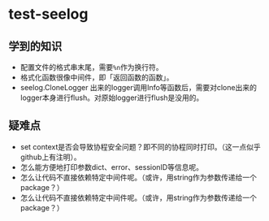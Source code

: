 # test-seelog

## 学到的知识

- 配置文件的格式串末尾，需要`%n`作为换行符。
- 格式化函数很像中间件，即「返回函数的函数」。
- seelog.CloneLogger 出来的logger调用Info等函数后，需要对clone出来的logger本身进行flush。对原始logger进行flush是没用的。

## 疑难点

- set context是否会导致协程安全问题？即不同的协程同时打印。（这一点似乎github上有注明）。
- 怎么能方便地打印参数dict、error、sessionID等信息呢。
- 怎么让代码不直接依赖特定中间件呢。（或许，用string作为参数传递给一个package？）
- 怎么让代码不直接依赖特定中间件呢。（或许，用string作为参数传递给一个package？）
